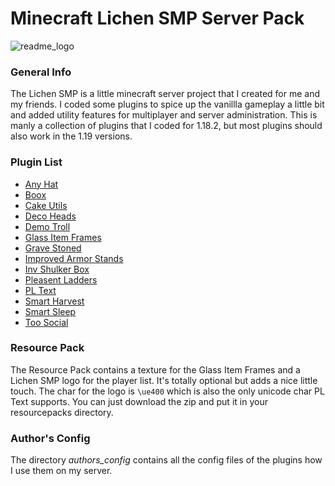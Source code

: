 # Minecraft Lichen SMP Server Pack
![readme_logo](https://user-images.githubusercontent.com/85063182/180651034-60390e31-6729-47b9-93c3-bd9e6f9931e3.png)
### General Info
The Lichen SMP is a little minecraft server project that I created for me and my friends. I coded some plugins to spice up the vanillla gameplay a little bit and added utility features for multiplayer and server administration. This is manly a collection of plugins that I coded for 1.18.2, but most plugins should also work in the 1.19 versions.
### Plugin List
- [Any Hat](https://github.com/Lennektro-Official/Minecraft-Lichen-SMP-Server-Pack/tree/main/plugins/any-hat)
- [Boox](https://github.com/Lennektro-Official/Minecraft-Lichen-SMP-Server-Pack/tree/main/plugins/boox)
- [Cake Utils](https://github.com/Lennektro-Official/Minecraft-Lichen-SMP-Server-Pack/tree/main/plugins/cake-utils)
- [Deco Heads](https://github.com/Lennektro-Official/Minecraft-Lichen-SMP-Server-Pack/tree/main/plugins/deco-heads)
- [Demo Troll](https://github.com/Lennektro-Official/Minecraft-Lichen-SMP-Server-Pack/tree/main/plugins/demo-troll)
- [Glass Item Frames](https://github.com/Lennektro-Official/Minecraft-Lichen-SMP-Server-Pack/tree/main/plugins/glass-item-frames)
- [Grave Stoned](https://github.com/Lennektro-Official/Minecraft-Lichen-SMP-Server-Pack/tree/main/plugins/grave-stoned)
- [Improved Armor Stands](https://github.com/Lennektro-Official/Minecraft-Lichen-SMP-Server-Pack/tree/main/plugins/improved-armor-stands)
- [Inv Shulker Box](https://github.com/Lennektro-Official/Minecraft-Lichen-SMP-Server-Pack/tree/main/plugins/inv-shulker-box)
- [Pleasent Ladders](https://github.com/Lennektro-Official/Minecraft-Lichen-SMP-Server-Pack/tree/main/plugins/pleasent-ladders)
- [PL Text](https://github.com/Lennektro-Official/Minecraft-Lichen-SMP-Server-Pack/tree/main/plugins/pl-text)
- [Smart Harvest](https://github.com/Lennektro-Official/Minecraft-Lichen-SMP-Server-Pack/tree/main/plugins/smart-harvest)
- [Smart Sleep](https://github.com/Lennektro-Official/Minecraft-Lichen-SMP-Server-Pack/tree/main/plugins/smart-sleep)
- [Too Social](https://github.com/Lennektro-Official/Minecraft-Lichen-SMP-Server-Pack/tree/main/plugins/too-social)
### Resource Pack
The Resource Pack contains a texture for the Glass Item Frames and a Lichen SMP logo for the player list. It's totally optional but adds a nice little touch. The char for the logo is ```\ue400``` which is also the only unicode char PL Text supports. You can just download the zip and put it in your resourcepacks directory.
### Author's Config
The directory *authors_config* contains all the config files of the plugins how I use them on my server.
